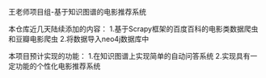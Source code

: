 王老师项目组-基于知识图谱的电影推荐系统

本仓库近几天陆续添加的内容：
1.基于Scrapy框架的百度百科的电影类数据爬虫和豆瓣电影爬虫
2.将数据导入neo4j数据库中

本项目预计实现的功能：
1.在知识图谱上实现简单的自动问答系统
2.实现具有一定功能的个性化电影推荐系统

